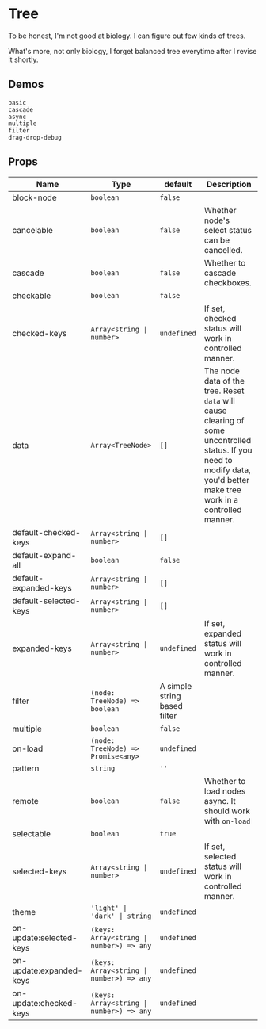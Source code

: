 # Tree

To be honest, I'm not good at biology. I can figure out few kinds of trees.

What's more, not only biology, I forget balanced tree everytime after I revise it shortly.

## Demos

```demo
basic
cascade
async
multiple
filter
drag-drop-debug
```

## Props

| Name | Type | default | Description |
| --- | --- | --- | --- |
| block-node | `boolean` | `false` |  |
| cancelable | `boolean` | `false` | Whether node's select status can be cancelled. |
| cascade | `boolean` | `false` | Whether to cascade checkboxes. |
| checkable | `boolean` | `false` |  |
| checked-keys | `Array<string \| number>` | `undefined` | If set, checked status will work in controlled manner. |
| data | `Array<TreeNode>` | `[]` | The node data of the tree. Reset `data` will cause clearing of some uncontrolled status. If you need to modify data, you'd better make tree work in a controlled manner. |
| default-checked-keys | `Array<string \| number>` | `[]` |  |
| default-expand-all | `boolean` | `false` |  |
| default-expanded-keys | `Array<string \| number>` | `[]` |  |
| default-selected-keys | `Array<string \| number>` | `[]` |  |
| expanded-keys | `Array<string \| number>` | `undefined` | If set, expanded status will work in controlled manner. |
| filter | `(node: TreeNode) => boolean` | A simple string based filter |  |
| multiple | `boolean` | `false` |  |
| on-load | `(node: TreeNode) => Promise<any>` | `undefined` |  |
| pattern | `string` | `''` |  |
| remote | `boolean` | `false` | Whether to load nodes async. It should work with `on-load` |
| selectable | `boolean` | `true` |  |
| selected-keys | `Array<string \| number>` | `undefined` | If set, selected status will work in controlled manner. |
| theme | `'light' \| 'dark' \| string` | `undefined` |  |
| on-update:selected-keys | `(keys: Array<string \| number>) => any` | `undefined` |  |
| on-update:expanded-keys | `(keys: Array<string \| number>) => any` | `undefined` |  |
| on-update:checked-keys | `(keys: Array<string \| number>) => any` | `undefined` |  |

<!--

| draggable | `boolean` | `false` |  |
| expand-on-dragenter | `boolean` | `true` | Whether to expand nodes after dragenter |
| dragstart | `(data: { node: TreeNode, event: DragEvent })` |  |
| dragend | `(data: { node: TreeNode, event: DragEvent })` |  |
| dragenter | `(data: { node: TreeNode, event: DragEvent })` |  |
| dragleave | `(data: { node: TreeNode, event: DragEvent })` |  |
| drop | `(data: { node: TreeNode, dragNode: TreeNode, dropPosition: 'top' \| 'center' \| 'bottom', event: DragEvent })` |  |

-->
